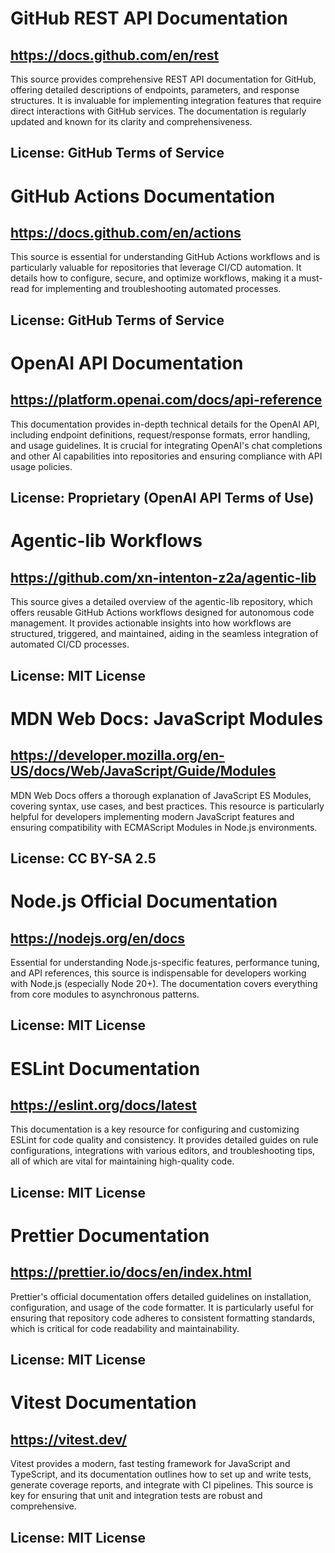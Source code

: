 # GitHub REST API Documentation
## https://docs.github.com/en/rest
This source provides comprehensive REST API documentation for GitHub, offering detailed descriptions of endpoints, parameters, and response structures. It is invaluable for implementing integration features that require direct interactions with GitHub services. The documentation is regularly updated and known for its clarity and comprehensiveness.
## License: GitHub Terms of Service

# GitHub Actions Documentation
## https://docs.github.com/en/actions
This source is essential for understanding GitHub Actions workflows and is particularly valuable for repositories that leverage CI/CD automation. It details how to configure, secure, and optimize workflows, making it a must-read for implementing and troubleshooting automated processes.
## License: GitHub Terms of Service

# OpenAI API Documentation
## https://platform.openai.com/docs/api-reference
This documentation provides in-depth technical details for the OpenAI API, including endpoint definitions, request/response formats, error handling, and usage guidelines. It is crucial for integrating OpenAI's chat completions and other AI capabilities into repositories and ensuring compliance with API usage policies.
## License: Proprietary (OpenAI API Terms of Use)

# Agentic-lib Workflows
## https://github.com/xn-intenton-z2a/agentic-lib
This source gives a detailed overview of the agentic-lib repository, which offers reusable GitHub Actions workflows designed for autonomous code management. It provides actionable insights into how workflows are structured, triggered, and maintained, aiding in the seamless integration of automated CI/CD processes.
## License: MIT License

# MDN Web Docs: JavaScript Modules
## https://developer.mozilla.org/en-US/docs/Web/JavaScript/Guide/Modules
MDN Web Docs offers a thorough explanation of JavaScript ES Modules, covering syntax, use cases, and best practices. This resource is particularly helpful for developers implementing modern JavaScript features and ensuring compatibility with ECMAScript Modules in Node.js environments.
## License: CC BY-SA 2.5

# Node.js Official Documentation
## https://nodejs.org/en/docs
Essential for understanding Node.js-specific features, performance tuning, and API references, this source is indispensable for developers working with Node.js (especially Node 20+). The documentation covers everything from core modules to asynchronous patterns.
## License: MIT License

# ESLint Documentation
## https://eslint.org/docs/latest
This documentation is a key resource for configuring and customizing ESLint for code quality and consistency. It provides detailed guides on rule configurations, integrations with various editors, and troubleshooting tips, all of which are vital for maintaining high-quality code.
## License: MIT License

# Prettier Documentation
## https://prettier.io/docs/en/index.html
Prettier's official documentation offers detailed guidelines on installation, configuration, and usage of the code formatter. It is particularly useful for ensuring that repository code adheres to consistent formatting standards, which is critical for code readability and maintainability.
## License: MIT License

# Vitest Documentation
## https://vitest.dev/
Vitest provides a modern, fast testing framework for JavaScript and TypeScript, and its documentation outlines how to set up and write tests, generate coverage reports, and integrate with CI pipelines. This source is key for ensuring that unit and integration tests are robust and comprehensive.
## License: MIT License